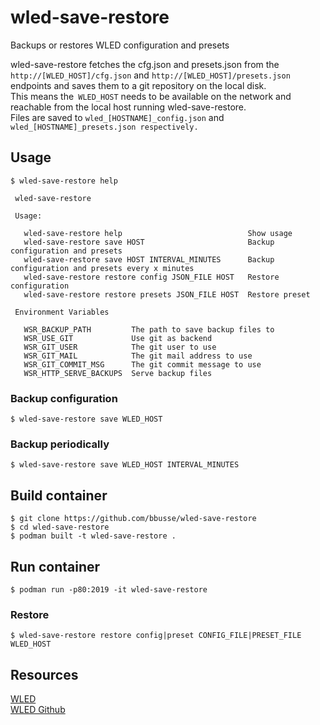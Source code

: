 # wled-save-restore
Backups or restores WLED configuration and presets

wled-save-restore fetches the cfg.json and presets.json from
the `http://[WLED_HOST]/cfg.json` and `http://[WLED_HOST]/presets.json`
endpoints and saves them to a git repository on the local disk.  
This means the` WLED_HOST` needs to be available on the network and reachable
from the local host running wled-save-restore.  
Files are saved to `wled_[HOSTNAME]_config.json` and `wled_[HOSTNAME]_presets.json respectively.`

## Usage
```
$ wled-save-restore help

 wled-save-restore

 Usage:

   wled-save-restore help                            Show usage
   wled-save-restore save HOST                       Backup configuration and presets
   wled-save-restore save HOST INTERVAL_MINUTES      Backup configuration and presets every x minutes
   wled-save-restore restore config JSON_FILE HOST   Restore configuration
   wled-save-restore restore presets JSON_FILE HOST  Restore preset

 Environment Variables

   WSR_BACKUP_PATH         The path to save backup files to
   WSR_USE_GIT             Use git as backend
   WSR_GIT_USER            The git user to use
   WSR_GIT_MAIL            The git mail address to use
   WSR_GIT_COMMIT_MSG      The git commit message to use
   WSR_HTTP_SERVE_BACKUPS  Serve backup files
```
### Backup configuration
```
$ wled-save-restore save WLED_HOST
```
### Backup periodically
```
$ wled-save-restore save WLED_HOST INTERVAL_MINUTES
```
## Build container
```
$ git clone https://github.com/bbusse/wled-save-restore
$ cd wled-save-restore
$ podman built -t wled-save-restore .
```
## Run container
```
$ podman run -p80:2019 -it wled-save-restore
```
### Restore
```
$ wled-save-restore restore config|preset CONFIG_FILE|PRESET_FILE WLED_HOST
```
## Resources
[WLED](https://kno.wled.ge/)  
[WLED Github](https://github.com/Aircoookie/WLED/)  
